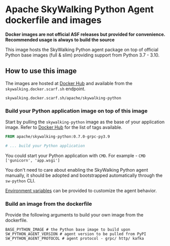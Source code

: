 # Apache SkyWalking Python Agent dockerfile and images

**Docker images are not official ASF releases but provided for convenience. Recommended usage is always to build the
source**

This image hosts the SkyWalking Python agent package on top of official Python base images (full & slim) providing support from 
Python 3.7 - 3.10.

## How to use this image

The images are hosted at [Docker Hub](https://hub.docker.com/r/apache/skywalking-python) and available from the `skywalking.docker.scarf.sh` endpoint.

`skywalking.docker.scarf.sh/apache/skywalking-python`

### Build your Python application image on top of this image

Start by pulling the `skywalking-python` image as the base of your application image.
Refer to [Docker Hub](https://hub.docker.com/r/apache/skywalking-python) for the list of tags available.

```dockerfile
FROM apache/skywalking-python:0.7.0-grpc-py3.9

# ... build your Python application
```

You could start your Python application with `CMD`. For example - `CMD ['gunicorn', 'app.wsgi']` 

You don't need to care about enabling the SkyWalking Python agent manually, 
it should be adopted and bootstrapped automatically through the `sw-python` CLI.

[Environment variables](Configuration.md) can be provided to customize the agent behavior.

### Build an image from the dockerfile 

Provide the following arguments to build your own image from the dockerfile.

```text
BASE_PYTHON_IMAGE # the Python base image to build upon
SW_PYTHON_AGENT_VERSION # agent version to be pulled from PyPI
SW_PYTHON_AGENT_PROTOCOL # agent protocol - grpc/ http/ kafka
```
